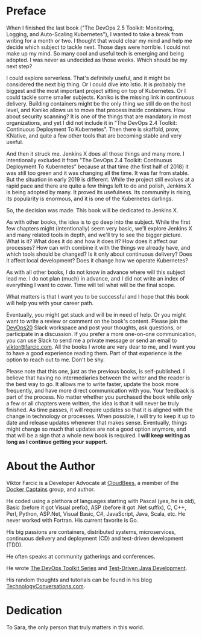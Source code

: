 # Preface

When I finished the last book ("The DevOps 2.5 Toolkit: Monitoring, Logging, and Auto-Scaling Kubernetes"), I wanted to take a break from writing for a month or two. I thought that would clear my mind and help me decide which subject to tackle next. Those days were horrible. I could not make up my mind. So many cool and useful tech is emerging and being adopted. I was never as undecided as those weeks. Which should be my next step?

I could explore serverless. That's definitely useful, and it might be considered the next big thing. Or I could dive into Istio. It is probably the biggest and the most important project sitting on top of Kubernetes. Or I could tackle some smaller subjects. Kaniko is the missing link in continuous delivery. Building containers might be the only thing we still do on the host level, and Kaniko allows us to move that process inside containers. How about security scanning? It is one of the things that are mandatory in most organizations, and yet I did not include it in "The DevOps 2.4 Toolkit: Continuous Deployment To Kubernetes". Then there is skaffold, prow, KNative, and quite a few other tools that are becoming stable and very useful.

And then it struck me. Jenkins X does all those things and many more. I intentionally excluded it from "The DevOps 2.4 Toolkit: Continuous Deployment To Kubernetes" because at that time (the first half of 2018) it was still too green and it was changing all the time. It was far from stable. But the situation in early 2019 is different. While the project still evolves at a rapid pace and there are quite a few things left to do and polish, Jenkins X is being adopted by many. It proved its usefulness. Its community is rising, its popularity is enormous, and it is one of the Kubernetes darlings.

So, the decision was made. This book will be dedicated to Jenkins X.

As with other books, the idea is to go deep into the subject. While the first few chapters might (intentionally) seem very basic, we'll explore Jenkins X and many related tools in depth, and we'll try to see the bigger picture. What is it? What does it do and how it does it? How does it affect our processes? How can with combine it with the things we already have, and which tools should be changed? Is it only about continuous delivery? Does it affect local development? Does it change how we operate Kubernetes?

As with all other books, I do not know in advance where will this subject lead me. I do not plan (much) in advance, and I did not write an index of everything I want to cover. Time will tell what will be the final scope.

What matters is that I want you to be successful and I hope that this book will help you with your career path.

Eventually, you might get stuck and will be in need of help. Or you might want to write a review or comment on the book's content. Please join the [DevOps20](http://slack.devops20toolkit.com/) Slack workspace and post your thoughts, ask questions, or participate in a discussion. If you prefer a more one-on-one communication, you can use Slack to send me a private message or send an email to viktor@farcic.com. All the books I wrote are very dear to me, and I want you to have a good experience reading them. Part of that experience is the option to reach out to me. Don't be shy.

Please note that this one, just as the previous books, is self-published. I believe that having no intermediaries between the writer and the reader is the best way to go. It allows me to write faster, update the book more frequently, and have more direct communication with you. Your feedback is part of the process. No matter whether you purchased the book while only a few or all chapters were written, the idea is that it will never be truly finished. As time passes, it will require updates so that it is aligned with the change in technology or processes. When possible, I will try to keep it up to date and release updates whenever that makes sense. Eventually, things might change so much that updates are not a good option anymore, and that will be a sign that a whole new book is required. **I will keep writing as long as I continue getting your support.**

# About the Author

Viktor Farcic is a Developer Advocate at [CloudBees](https://www.cloudbees.com/), a member of the [Docker Captains](https://www.docker.com/community/docker-captains) group, and author.

He coded using a plethora of languages starting with Pascal (yes, he is old), Basic (before it got Visual prefix), ASP (before it got .Net suffix), C, C++, Perl, Python, ASP.Net, Visual Basic, C#, JavaScript, Java, Scala, etc. He never worked with Fortran. His current favorite is Go.

His big passions are containers, distributed systems, microservices, continuous delivery and deployment (CD) and test-driven development (TDD).

He often speaks at community gatherings and conferences.

He wrote [The DevOps Toolkit Series](http://www.devopstoolkitseries.com/) and [Test-Driven Java Development](https://www.packtpub.com/application-development/test-driven-java-development).

His random thoughts and tutorials can be found in his blog [TechnologyConversations.com](https://technologyconversations.com/).

# Dedication

To Sara, the only person that truly matters in this world.
